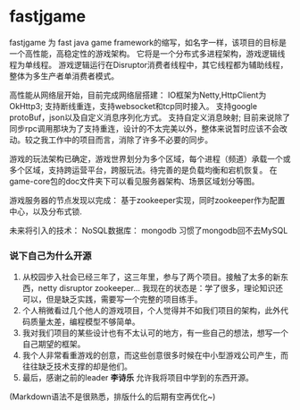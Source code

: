 # fastjgame
fastjgame 为 fast java game framework的缩写，如名字一样，该项目的目标是一个高性能，高稳定性的游戏架构。
它将是一个分布式多进程架构，游戏逻辑线程为单线程。 游戏逻辑运行在Disruptor消费者线程中，其它线程都为辅助线程，整体为多生产者单消费者模式。  

高性能从网络层开始，目前完成网络层搭建： 
IO框架为Netty,HttpClient为OkHttp3; 
支持断线重连，支持websocket和tcp同时接入。
支持google protoBuf，json以及自定义消息序列化方式。 
支持自定义消息映射;
目前来说除了同步rpc调用那块为了支持重连，设计的不太完美以外，整体来说暂时应该不会改动。较之我工作中的项目而言，消除了许多不必要的同步。

游戏的玩法架构已确定，游戏世界划分为多个区域，每个进程（频道）承载一个或多个区域，支持跨运营平台，跨服玩法。待完善的是负载均衡和宕机恢复。
在game-core包的doc文件夹下可以看见服务器架构、场景区域划分等图。

游戏服务器的节点发现以完成：
基于zookeeper实现，同时zookeeper作为配置中心，以及分布式锁.

未来将引入的技术： 
NoSQL数据库： mongodb 习惯了mongodb回不去MySQL

### 说下自己为什么开源
1. 从校园步入社会已经三年了，这三年里，参与了两个项目。接触了太多的新东西，netty disruptor zookeeper... 
   我现在的状态是：学了很多，理论知识还可以，但是缺乏实践，需要写一个完整的项目练手。
2. 个人稍微看过几个他人的游戏项目，个人觉得并不如我们项目的架构，此外代码质量太差，编程模型不够简单。
3. 我对我们项目的某些设计也有不太认可的地方，有一些自己的想法，想写一个自己期望的框架。
4. 我个人非常看重游戏的创意，而这些创意很多时候在中小型游戏公司产生，而往往缺乏技术支撑的却是他们。
5. 最后，感谢之前的leader **李诗乐** 允许我将项目中学到的东西开源。


(Markdown语法不是很熟悉，排版什么的后期有空再优化~)
